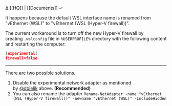 ∆ [[HQ]] | [[Documents]] ✓

It happens because the default WSL interface name is renamed from "vEthernet (WSL)" to "vEthernet (WSL (Hyper-V firewall))".

The current workaround is to turn off the new Hyper-V firewall by creating `.wslconfig` file in `%USERPROFILE%` directory with the following content and restarting the computer:

```json
[experimental]
firewall=false
```

---

There are two possible solutions.

1. Disable the experimental network adapter as mentioned by [@dbielik](https://github.com/dbielik) above. **(Recommended)**
2. You can also rename the adapter `Rename-NetAdapter -name "vEthernet (WSL (Hyper-V firewall))" -newname "vEthernet (WSL)" -IncludeHidden`